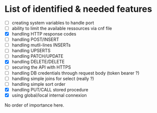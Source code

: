 # List of identified & needed features

- [ ] creating system variables to handle port
- [ ] ability to limit the available ressources via cnf file
- [x] handling HTTP response codes
- [ ] handling POST/INSERT
- [ ] handling mutli-lines INSERTs
- [ ] handling UPSERTS
- [ ] handling PATCH/UPDATE
- [x] handling DELETE/DELETE
- [ ] securing the API with HTTPS
- [ ] handling DB credentials through request body (token bearer ?)
- [ ] handling simple joins for select (really ?)
- [ ] handling simple sort order
- [x] handling PUT/CALL stored procedure 
- [x] using global/local internal connexion

No order of importance here.
